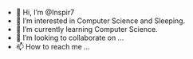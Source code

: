- 👋 Hi, I’m @Inspir7
- 👀 I’m interested in Computer Science and Sleeping.
- 🌱 I’m currently learning Computer Science.
- 💞️ I’m looking to collaborate on ...
- 📫 How to reach me ...

<!---
Inspir7/Inspir7 is a ✨ special ✨ repository because its `README.md` (this file) appears on your GitHub profile.
You can click the Preview link to take a look at your changes.
--->
